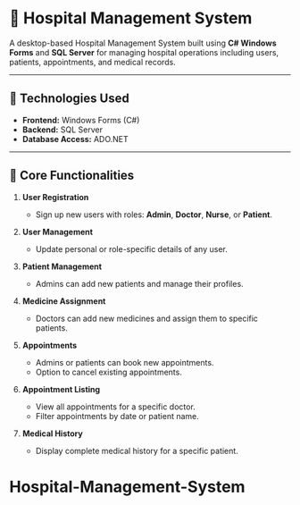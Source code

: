 # 🏥 Hospital Management System

A desktop-based Hospital Management System built using **C# Windows Forms** and **SQL Server** for managing hospital operations including users, patients, appointments, and medical records.

---

## 🚀 Technologies Used

- **Frontend:** Windows Forms (C#)
- **Backend:** SQL Server
- **Database Access:** ADO.NET

---

## 🧩 Core Functionalities

1. **User Registration**  
   - Sign up new users with roles: **Admin**, **Doctor**, **Nurse**, or **Patient**.

2. **User Management**  
   - Update personal or role-specific details of any user.

3. **Patient Management**  
   - Admins can add new patients and manage their profiles.

4. **Medicine Assignment**  
   - Doctors can add new medicines and assign them to specific patients.

5. **Appointments**  
   - Admins or patients can book new appointments.
   - Option to cancel existing appointments.

6. **Appointment Listing**  
   - View all appointments for a specific doctor.
   - Filter appointments by date or patient name.

7. **Medical History**  
   - Display complete medical history for a specific patient.
# Hospital-Management-System
